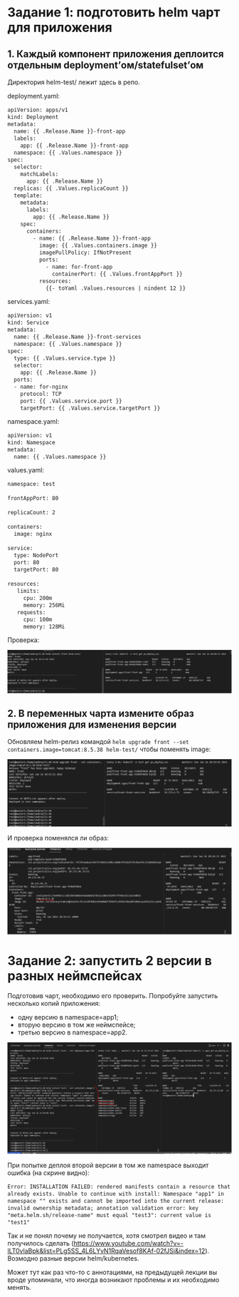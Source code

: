 # Задание 1: подготовить helm чарт для приложения
## 1. Каждый компонент приложения деплоится отдельным deployment’ом/statefulset’ом
Директория helm-test/ лежит здесь в репо.

deployment.yaml:

```
apiVersion: apps/v1
kind: Deployment
metadata:
  name: {{ .Release.Name }}-front-app
  labels:
    app: {{ .Release.Name }}-front-app
  namespace: {{ .Values.namespace }}
spec:
  selector:
    matchLabels:
      app: {{ .Release.Name }}
  replicas: {{ .Values.replicaCount }}
  template:
    metadata:
      labels:
        app: {{ .Release.Name }}
    spec:
      containers:
        - name: {{ .Release.Name }}-front-app
          image: {{ .Values.containers.image }}
          imagePullPolicy: IfNotPresent
          ports:
            - name: for-front-app
              containerPort: {{ .Values.frontAppPort }}
          resources:
            {{- toYaml .Values.resources | nindent 12 }}
```
services.yaml:

```
apiVersion: v1
kind: Service
metadata:
  name: {{ .Release.Name }}-front-services
  namespace: {{ .Values.namespace }}
spec:
  type: {{ .Values.service.type }}
  selector:
    app: {{ .Release.Name }}
  ports:
  - name: for-nginx
    protocol: TCP
    port: {{ .Values.service.port }}
    targetPort: {{ .Values.service.targetPort }}

```

namespace.yaml:

```
apiVersion: v1
kind: Namespace
metadata:
  name: {{ .Values.namespace }}
```
values.yaml:

```
namespace: test

frontAppPort: 80

replicaCount: 2

containers:
  image: nginx

service:
  type: NodePort
  port: 80
  targetPort: 80

resources:
   limits:
     cpu: 200m
     memory: 256Mi
   requests:
     cpu: 100m
     memory: 128Mi

```

Проверка:  

![alt text](https://github.com/kiselev-it/devops/blob/main/task_13.4/png/1.PNG?raw=true)

## 2. В переменных чарта измените образ приложения для изменения версии  

Обновляем helm-релиз командой `helm upgrade front --set containers.image=tomcat:8.5.38 helm-test/` чтобы поменять image:  

![alt text](https://github.com/kiselev-it/devops/blob/main/task_13.4/png/2.PNG?raw=true)

И проверка поменялся ли образ:  

![alt text](https://github.com/kiselev-it/devops/blob/main/task_13.4/png/3.PNG?raw=true)

# Задание 2: запустить 2 версии в разных неймспейсах
Подготовив чарт, необходимо его проверить. Попробуйте запустить несколько копий приложения:
- одну версию в namespace=app1;
- вторую версию в том же неймспейсе;
- третью версию в namespace=app2.

![alt text](https://github.com/kiselev-it/devops/blob/main/task_13.4/png/4.PNG?raw=true)


При попытке деплоя второй версии в том же namespace выходит ошибка (на скрине видно):

```
Error: INSTALLATION FAILED: rendered manifests contain a resource that already exists. Unable to continue with install: Namespace "app1" in namespace "" exists and cannot be imported into the current release: invalid ownership metadata; annotation validation error: key "meta.helm.sh/release-name" must equal "test3": current value is "test1"
```
Так и не понял почему не получается, хотя смотрел видео и там получилось сделать (https://www.youtube.com/watch?v=-lLT0vlaBpk&list=PLg5SS_4L6LYvN1RqaVesof8KAf-02fJSi&index=12).  
Возмодно разные версии helm/kubernetes.

Может тут как раз что-то с аннотациями, на предыдущей лекции вы вроде упоминали, что иногда возникают проблемы и их необходимо менять.